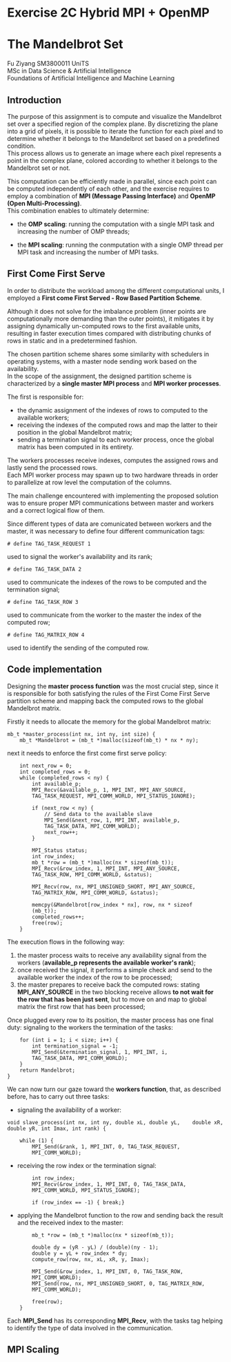 # Exercise 2C Hybrid MPI + OpenMP
# The Mandelbrot Set
Fu Ziyang SM3800011 UniTS <br>
MSc in Data Science & Artificial Intelligence <br>
Foundations of Artificial Intelligence and Machine Learning

## Introduction 
The purpose of this assignment is to compute and visualize the Mandelbrot set over a specified region of the complex plane. By discretizing the plane into a grid of pixels, it is possible to iterate the function for each pixel and to
determine whether it belongs to the Mandelbrot set based on a predefined condition. <br>
This process allows us to generate an image where each pixel represents a point in the complex plane, colored according to whether it belongs to the Mandelbrot set or not. 

This computation can be efficiently made in parallel, since each point can be computed independently of each other, and the exercise requires to employ a combination of **MPI (Message Passing Interface)** and **OpenMP (Open Multi-Processing)**. <br> 
This combination enables to ultimately determine:

- the **OMP scaling**: running the computation with a single MPI task and increasing the number of OMP threads;

- the **MPI scaling**: running the conmputation with a single OMP thread per MPI task and increasing the number of MPI tasks. 

## First Come First Serve 
In order to distribute the workload among the different computational units, I employed a **First come First Served - Row Based Partition Scheme**. <br>

Although it does not solve for the imbalance problem (inner points are computationally more demanding than the outer points), it mitigates it by assigning dynamically un-computed rows to the first available units, resulting in faster execution times compared with distributing chunks of rows in static and in a predetermined fashion.

The chosen partition scheme shares some similarity with schedulers in operating systems, with a master node sending work based on the availability. <br>
In the scope of the assignment, the designed partition scheme is characterized by a **single master MPI process** and **MPI worker processes**. 

The first is responsible for: 
- the dynamic assignment of the indexes of rows to computed to the available workers;
- receiving the indexes of the computed rows and map the latter to their position in the global Mandelbrot matrix;
- sending a termination signal to each worker process, once the global matrix has been computed in its entirety.

The workers processes receive indexes, computes the assigned rows and lastly send the processed rows. <br>
Each MPI worker process may spawn up to two hardware threads in order to parallelize at row level the computation of the columns.

The main challenge encountered with implementing the proposed solution was to ensure proper MPI communications between master and workers and a correct logical flow of them. 

Since different types of data are comunicated between workers and the master, it was necessary to define four different communication tags: 

``` {C}
# define TAG_TASK_REQUEST 1
```
used to signal the worker's availability and its rank;
```{C}
# define TAG_TASK_DATA 2 
```
used to communicate the indexes of the rows to be computed and the termination signal; 
```{C}
# define TAG_TASK_ROW 3
```
used to communicate from the worker to the master the index of the computed row; 
```{C}
# define TAG_MATRIX_ROW 4
```
used to identify the sending of the computed row. 


## Code implementation 
Designing the **master process function** was the most crucial step, since it is responsible for both satisfying the rules of the First Come First Serve partition scheme and mapping back the computed rows to the global Mandelbrot matrix.

Firstly it needs to allocate the memory for the global Mandelbrot matrix: 
``` {C}
mb_t *master_process(int nx, int ny, int size) {
    mb_t *Mandelbrot = (mb_t *)malloc(sizeof(mb_t) * nx * ny);
``` 

next it needs to enforce the first come first serve policy:  
``` {C}
    int next_row = 0;
    int completed_rows = 0;
    while (completed_rows < ny) {
        int available_p;
        MPI_Recv(&available_p, 1, MPI_INT, MPI_ANY_SOURCE, 
        TAG_TASK_REQUEST, MPI_COMM_WORLD, MPI_STATUS_IGNORE);
        
        if (next_row < ny) {
            // Send data to the available slave
            MPI_Send(&next_row, 1, MPI_INT, available_p, 
            TAG_TASK_DATA, MPI_COMM_WORLD);
            next_row++;
        }

        MPI_Status status;
        int row_index;
        mb_t *row = (mb_t *)malloc(nx * sizeof(mb_t));
        MPI_Recv(&row_index, 1, MPI_INT, MPI_ANY_SOURCE, 
        TAG_TASK_ROW, MPI_COMM_WORLD, &status);
    
        MPI_Recv(row, nx, MPI_UNSIGNED_SHORT, MPI_ANY_SOURCE, 
        TAG_MATRIX_ROW, MPI_COMM_WORLD, &status);

        memcpy(&Mandelbrot[row_index * nx], row, nx * sizeof
        (mb_t));
        completed_rows++;
        free(row);
    } 
```
The execution flows in the following way: 
1. the master process waits to receive any availability signal from the workers (**available_p represents the available worker's rank**); 
2. once received the signal, it performs a simple check and send to the available worker the index of the row to be processed; 
3. the master prepares to receive back the computed rows: stating **MPI_ANY_SOURCE** in the two blocking receive allows **to not wait for the row that has been just sent**, but to move on and map to global matrix the first row that has been processed; 


Once plugged every row to its position, the master process has one final duty: signaling to the workers the termination of the tasks: 
``` {C}
    for (int i = 1; i < size; i++) {
        int termination_signal = -1;
        MPI_Send(&termination_signal, 1, MPI_INT, i, 
        TAG_TASK_DATA, MPI_COMM_WORLD);
    }
    return Mandelbrot;
}
```

We can now turn our gaze toward the **workers function**, that, as described before, has to carry out three tasks: 

- signaling the availability of a worker:
```{C}
void slave_process(int nx, int ny, double xL, double yL,    double xR, double yR, int Imax, int rank) {

    while (1) {
        MPI_Send(&rank, 1, MPI_INT, 0, TAG_TASK_REQUEST,  
        MPI_COMM_WORLD);
```
- receiving the row index or the termination signal:
```{C}
        int row_index;
        MPI_Recv(&row_index, 1, MPI_INT, 0, TAG_TASK_DATA, 
        MPI_COMM_WORLD, MPI_STATUS_IGNORE);

        if (row_index == -1) { break;} 
```
- applying the Mandelbrot function to the row and sending back the result and the received index to the master: 
```{C}
        mb_t *row = (mb_t *)malloc(nx * sizeof(mb_t));

        double dy = (yR - yL) / (double)(ny - 1);
        double y = yL + row_index * dy;
        compute_row(row, nx, xL, xR, y, Imax);

        MPI_Send(&row_index, 1, MPI_INT, 0, TAG_TASK_ROW, 
        MPI_COMM_WORLD);
        MPI_Send(row, nx, MPI_UNSIGNED_SHORT, 0, TAG_MATRIX_ROW, 
        MPI_COMM_WORLD);

        free(row);
    }
```
Each **MPI_Send** has its corresponding **MPI_Recv**, with the tasks tag helping to identify the type of data involved in the communication. 

## MPI Scaling


